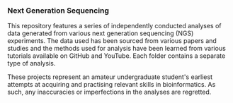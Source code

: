 ### Next Generation Sequencing
This repository features a series of independently conducted analyses of data generated from various next generation sequencing (NGS) experiments. The data used has been sourced from various papers and studies and the methods used for analysis have been learned from various tutorials available on GitHub and YouTube. Each folder contains a separate type of analysis.

These projects represent an amateur undergraduate student's earliest attempts at acquiring and practising relevant skills in bioinformatics. As such, any inaccuracies or imperfections in the analyses are regretted.
